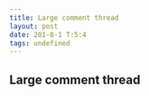 ```yaml
---
title: Large comment thread
layout: post
date: 201-0-1 T:5:4
tags: undefined
---
```

## Large comment thread

